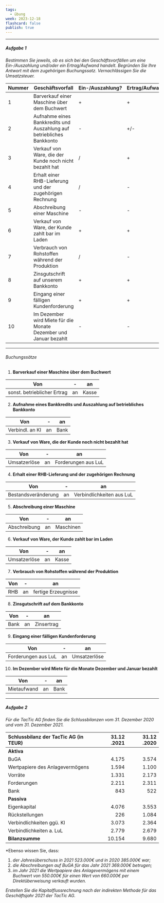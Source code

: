 ```yaml
---
tags:
  - übung
week: 2023-12-18
flashcard: false
publish: true
---
```

***
##### Aufgabe 1
*Bestimmen Sie jeweils, ob es sich bei den Geschäftsvorfällen um eine Ein-/Auszahlung und/oder ein Ertrag/Aufwand handelt. Begründen Sie Ihre Antwort mit dem zugehörigen Buchungssatz. Vernachlässigen Sie die Umsatzsteuer.*

| Nummer | Geschäftsvorfall                                                      | Ein-/Auszahlung? | Ertrag/Aufwand |
| ------ | --------------------------------------------------------------------- | ---------------- | -------------- |
| 1      | Barverkauf einer Maschine über dem Buchwert                           | +                | +              |
| 2      | Aufnahme eines Bankkredits und Auszahlung auf betriebliches Bankkonto | -                | +/-            |
| 3      | Verkauf von Ware, die der Kunde noch nicht bezahlt hat                | /                | +              |
| 4      | Erhalt einer RHB-Lieferung und der zugehörigen Rechnung               | /                | -              |
| 5      | Abschreibung einer Maschine                                           | -                | -              |
| 6      | Verkauf von Ware, der Kunde zahlt bar im Laden                        | +                | +              |
| 7      | Verbrauch von Rohstoffen während der Produktion                       | /                | -              |
| 8      | Zinsgutschrift auf unserem Bankkonto                                  | +                | +              |
| 9      | Eingang einer fälligen Kundenforderung                                | +                | +              |
| 10     | Im Dezember wird Miete für die Monate Dezember und Januar bezahlt     | -                | -              |

***
###### Buchungssätze

1. **Barverkauf einer Maschine über dem Buchwert**

| Von                         | -   | an    |
| --------------------------- | --- | ----- |
| sonst. betrieblicher Ertrag | an  | Kasse |


2. **Aufnahme eines Bankkredits und Auszahlung auf betriebliches Bankkonto**

| Von             | -   | an   |
| --------------- | --- | ---- |
| Verbindl. an KI | an  | Bank |


3. **Verkauf von Ware, die der Kunde noch nicht bezahlt hat**

| Von          | -   | an                  |
| ------------ | --- | ------------------- |
| Umsatzerlöse | an  | Forderungen aus LuL |


4. **Erhalt einer RHB-Lieferung und der zugehörigen Rechnung**

| Von                 | -   | an                        |
| ------------------- | --- | ------------------------- |
| Bestandsveränderung | an  | Verbindlichkeiten aus LuL | 


5. **Abschreibung einer Maschine**

| Von          | -   | an        |
| ------------ | --- | --------- |
| Abschreibung | an  | Maschinen | 


6. **Verkauf von Ware, der Kunde zahlt bar im Laden**

| Von          | -   | an    |
| ------------ | --- | ----- |
| Umsatzerlöse | an  | Kasse | 


7. **Verbrauch von Rohstoffen während der Produktion**

| Von | -   | an                  |
| --- | --- | ------------------- |
| RHB | an  | fertige Erzeugnisse |


8. **Zinsgutschrift auf dem Bankkonto**

| Von  | -   | an         |
| ---- | --- | ---------- |
| Bank | an  | Zinsertrag | 


9. **Eingang einer fälligen Kundenforderung**

| Von                 | -   | an           |
| ------------------- | --- | ------------ |
| Forderungen aus LuL | an  | Umsatzerlöse |


10. **Im Dezember wird Miete für die Monate Dezember und Januar bezahlt**

| Von         | -   | an   |
| ----------- | --- | ---- |
| Mietaufwand | an  | Bank | 

***
##### Aufgabe 2
*Für die TacTic AG finden Sie die Schlussbilanzen vom 31. Dezember 2020 und vom 31. Dezember 2021.*

| Schlussbilanz der TacTic AG (in TEUR) | 31.12 .2021 | 31.12 .2020 |
|:------------------------------------- | -----------:| -----------:|
| **Aktiva**                                |             |             |
| BuGA                                  |       4.175 |       3.574 |
| Wertpapiere des Anlagevermögens       |       1.594 |       1.100 |
| Vorräte                               |       1.331 |       2.173 |
| Forderungen                           |       2.211 |       2.311 |
| Bank                                  |         843 |         522 |
| **Passiva**                               |             |             |
| Eigenkapital                          |       4.076 |       3.553 |
| Rückstellungen                        |         226 |       1.084 |
| Verbindlichkeiten ggü. Kl             |       3.073 |       2.364 |
| Verbindlichkeiten a. LuL              |       2.779 |       2.679 |
| **Bilanzsumme**                           |      10.154 |       9.680 |

*Ebenso wissen Sie, dass:
1. *der Jahresüberschuss in 2021 523.000€ und in 2020 385.000€ war;*
2. *die Abschreibungen auf BuGA für das Jahr 2021 369.000€ betrugen;*
3. *im Jahr 2021 die Wertpapiere des Anlagevermögens mit einem Buchwert von 550.000€ für einen Wert von 660.000€ per Direktüberweisung verkauft wurden.*

*Erstellen Sie die Kapitalflussrechnung nach der indirekten Methode für das Geschäftsjahr 2021 der TacTic AG.*


